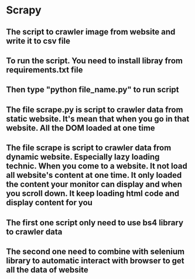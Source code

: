 # Scrapy

## The script to crawler image from website and write it to csv file 


## To run the script. You need to install libray from requirements.txt file 
## Then type "python file_name.py" to run script

## The file scrape.py is script to crawler data from static website. It's mean that when you go in that website. All the DOM loaded at one time

## The file scrape is script to crawler data from dynamic website. Especially lazy loading technic. When you come to a website. It not load all website's content at one time. It only loaded the content your monitor can display and when you scroll down. It keep loading html code and display content for you 

## The first one script only need to use bs4 library to crawler data 

## The second one need to combine with selenium library to automatic interact with browser to get all the data of website 
